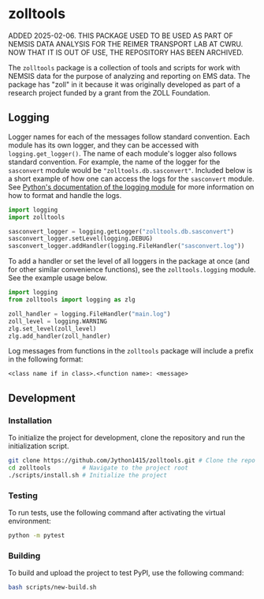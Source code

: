 # zolltools

ADDED 2025-02-06. THIS PACKAGE USED TO BE USED AS PART OF NEMSIS DATA ANALYSIS FOR THE REIMER TRANSPORT LAB AT CWRU. NOW THAT IT IS OUT OF USE, THE REPOSITORY HAS BEEN ARCHIVED.

The `zolltools` package is a collection of tools and scripts for work with NEMSIS data for the purpose of analyzing and reporting on EMS data. The package has "zoll" in it because it was originally developed as part of a research project funded by a grant from the ZOLL Foundation.

## Logging

Logger names for each of the messages follow standard convention. Each module has its own logger, and they can be accessed with `logging.get_logger()`. The name of each module's logger also follows standard convention. For example, the name of the logger for the `sasconvert` module would be `"zolltools.db.sasconvert"`. Included below is a short example of how one can access the logs for the `sasconvert` module. See [Python's documentation of the logging module](https://bit.ly/469APRI) for more information on how to format and handle the logs.

```Python
import logging
import zolltools

sasconvert_logger = logging.getLogger("zolltools.db.sasconvert")
sasconvert_logger.setLevel(logging.DEBUG)
sasconvert_logger.addHandler(logging.FileHandler("sasconvert.log"))
```

To add a handler or set the level of all loggers in the package at once (and for other similar convenience functions), see the `zolltools.logging` module. See the example usage below.

```Python
import logging
from zolltools import logging as zlg

zoll_handler = logging.FileHandler("main.log")
zoll_level = logging.WARNING
zlg.set_level(zoll_level)
zlg.add_handler(zoll_handler)
```

Log messages from functions in the `zolltools` package will include a prefix in the following format:

```text
<class name if in class>.<function name>: <message>
```

## Development

### Installation

To initialize the project for development, clone the repository and run the initialization script.

```bash
git clone https://github.com/Jython1415/zolltools.git # Clone the repo
cd zolltools         # Navigate to the project root
./scripts/install.sh # Initialize the project
```

### Testing

To run tests, use the following command after activating the virtual environment:

```bash
python -m pytest
```

### Building

To build and upload the project to test PyPI, use the following command:

```bash
bash scripts/new-build.sh
```
